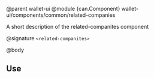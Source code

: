@parent wallet-ui
@module {can.Component} wallet-ui/components/common/related-companies <related-companites>

A short description of the related-companites component

@signature `<related-companites>`

@body

## Use

